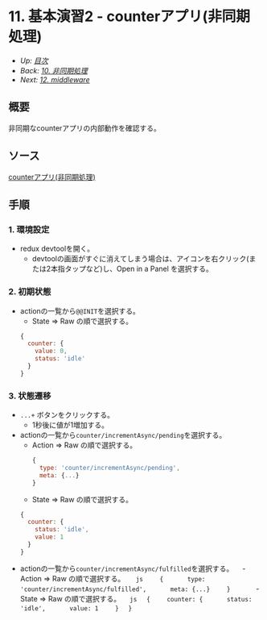 # 11. 基本演習2 - counterアプリ(非同期処理)

- *Up: [目次](../index.md)*
- *Back: [10. 非同期処理](./10_async.md)*
- *Next: [12. middleware](./12_middleware.md)*

## 概要

非同期なcounterアプリの内部動作を確認する。

## ソース

[counterアプリ(非同期処理)](https://codesandbox.io/s/counter-async-w0nn0q)

## 手順

### 1. 環境設定

- redux devtoolを開く。
  - devtoolの画面がすぐに消えてしまう場合は、アイコンを右クリック(または2本指タップなど)し、Open in a Panel を選択する。

### 2. 初期状態

- actionの一覧から`@@INIT`を選択する。
  - State => Raw の順で選択する。
  ```js
  {
    counter: {
      value: 0,
      status: 'idle'
    }
  }
  ```

### 3. 状態遷移

- `...+` ボタンをクリックする。
  - 1秒後に値が1増加する。
- actionの一覧から`counter/incrementAsync/pending`を選択する。
  - Action => Raw の順で選択する。
    ```js
    {
      type: 'counter/incrementAsync/pending',
      meta: {...}
    }
    ```
  - State => Raw の順で選択する。
  ```js
  {
    counter: {
      status: 'idle',
      value: 1
    }
  }
  ```
- actionの一覧から`counter/incrementAsync/fulfilled`を選択する。
　- Action => Raw の順で選択する。
　  ```js
　  {
　    type: 'counter/incrementAsync/fulfilled',
　    meta: {...}
　  }
　  ```
　- State => Raw の順で選択する。
  　```js
  　{
  　  counter: {
  　    status: 'idle',
  　    value: 1
  　  }
  　}
  　```
